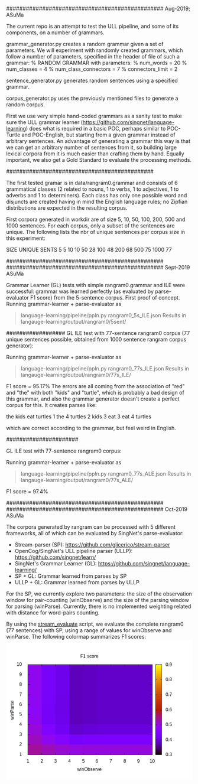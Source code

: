################################################
Aug-2019; ASuMa

The current repo is an attempt to test the ULL pipeline, and some of its components,
on a number of grammars.

grammar_generator.py creates a random grammar given a set of parameters.
We will experiment with randomly created grammars, which follow a number of parameters,
specified in the header of file of such a grammar:
% RANDOM GRAMMAR with parameters:
% num_words = 20
% num_classes = 4
% num_class_connectors = 7
% connectors_limit = 2

sentence_generator.py generates random sentences using a specified grammar.

corpus_generator.py uses the previously mentioned files to generate a random corpus.

First we use very simple hand-coded grammars as a sanity test to make sure the ULL grammar
learner (https://github.com/singnet/language-learning)
does what is required in a basic POC, perhaps similar to POC-Turtle and POC-English,
but starting from a given grammar instead of arbitrary sentences. 
An advantage of generating a grammar this way is that we can get an 
arbitrary number of sentences from it, so building large lexical
corpora from it is much easier than crafting them by hand.
Equally important, we also get a Gold Standard to evaluate the processing methods.

#############################################

The first tested gramar is in data/rangram0.grammar and consists of 6 grammatical classes
(2 related to nouns, 1 to verbs, 1 to adjectives, 1 to adverbs and 1 to determiners).
Each class has only one possible word and disjuncts are created having in mind the
English language rules; no Zipfian distributions are expected in the resulting corpus.

First corpora generated in workdir are of size 5, 10, 50, 100, 200, 500 and 1000 sentences.
For each corpus, only a subset of the sentences are unique. The following lists the nbr
of unique sentences per corpus size in this experiment:

SIZE  	UNIQUE SENTS
5		5
10		10
50		28
100		48
200		68
500		75
1000	77

################################################
################################################
Sept-2019 ASuMa

Grammar Learner (GL) tests with simple rangram0.grammar and ILE were successful: grammar was learned perfectly (as evaluated by parse-evaluator F1 score) from the 5-sentence corpus. First proof of concept.
Running grammar-learner + parse-evaluator as
> language-learning/pipeline/ppln.py rangram0_5s_ILE.json
Results in 
> langauge-learning/output/rangram0/5sent/

##################
GL ILE test with 77-sentence rangram0 corpus (77 unique sentences possible, obtained from 1000 sentence rangram corpus generator):

Running grammar-learner + parse-evaluator as
> language-learning/pipeline/ppln.py rangram0_77s_ILE.json
Results in 
> langauge-learning/output/rangram0/77s_ILE/

F1 score = 95.17%
The errors are all coming from the association of "red" and "the" with both "kids" and "turtle", which is probably a bad design of this grammar, and also the grammar generator doesn't create a perfect corpus for this. It creates parses like:

the kids eat turtles
1 the 4 turtles
2 kids 3 eat
3 eat 4 turtles

which are correct according to the grammar, but feel weird in English.

######################

GL ILE test with 77-sentence rangram0 corpus:

Running grammar-learner + parse-evaluator as
> language-learning/pipeline/ppln.py rangram0_77s_ALE.json
Results in 
> langauge-learning/output/rangram0/77s_ALE/

F1 score = 97.4%

################################################
################################################
Oct-2019 ASuMa

The corpora generated by rangram can be processed with 5 different frameworks, all of which
can be evaluated by SingNet's parse-evaluator:

- Stream-parser (SP): https://github.com/glicerico/stream-parser
- OpenCog/SingNet's ULL pipeline parser (ULLP): https://github.com/singnet/learn/
- SingNet's Grammar Learner (GL): https://github.com/singnet/language-learning/
- SP + GL: Grammar learned from parses by SP
- ULLP + GL: Grammar learned from parses by ULLP

For the SP, we currently explore two parameters: the size of the observation window for pair-counting (winObserve) and the size of the parsing window for parsing (winParse).
Currently, there is no implemented weighting related with distance for word-pairs counting.

By using the [stream_evaluate](https://github.com/glicerico/stream-parser/blob/master/src/scripts/stream_evaluate.sh) script, we evaluate the complete rangram0 (77 sentences) with SP, using a range of values for winObserve and winParse. 
The following colormap summarizes F1 scores: 
![F1 scores for rangram0 processed with SP](results/plots/rangram0_77s_f1score.png)



